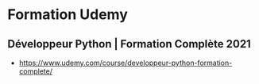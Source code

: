 # Formation Udemy
## Développeur Python | Formation Complète 2021
- https://www.udemy.com/course/developpeur-python-formation-complete/